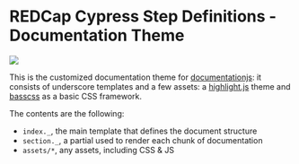# REDCap Cypress Step Definitions - Documentation Theme

![](screenshot.png)

This is the customized documentation theme for [documentationjs](https://documentation.js.org):
it consists of underscore templates and a few assets: a [highlight.js](https://highlightjs.org/)
theme and [basscss](https://basscss.com/) as a basic CSS framework.

The contents are the following:

* `index._`, the main template that defines the document structure
* `section._`, a partial used to render each chunk of documentation
* `assets/*`, any assets, including CSS & JS
